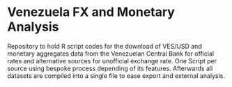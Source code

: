 # Venezuela FX and Monetary Analysis

Repository to hold R script codes for the download of VES/USD and monetary aggregates data from the Venezuelan Central Bank for official rates and alternative sources for unofficial exchange rate. One Script per source using bespoke process depending of its features. Afterwards all datasets are compiled into a single file to ease export and external analysis.
